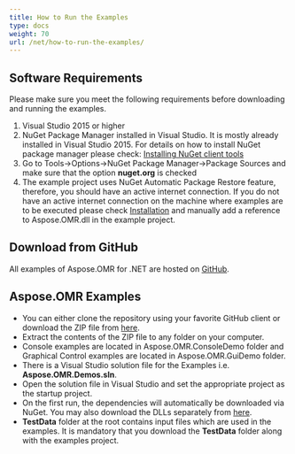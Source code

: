 ```yaml
---
title: How to Run the Examples
type: docs
weight: 70
url: /net/how-to-run-the-examples/
---
```


## **Software Requirements**
Please make sure you meet the following requirements before downloading and running the examples.

1. Visual Studio 2015 or higher
1. NuGet Package Manager installed in Visual Studio. It is mostly already installed in Visual Studio 2015. For details on how to install NuGet package manager please check: [Installing NuGet client tools](https://docs.microsoft.com/en-us/nuget/guides/install-nuget)
1. Go to Tools->Options->NuGet Package Manager->Package Sources and make sure that the option **nuget.org** is checked
1. The example project uses NuGet Automatic Package Restore feature, therefore, you should have an active internet connection. If you do not have an active internet connection on the machine where examples are to be executed please check [Installation](/omr/net/installation-html/) and manually add a reference to Aspose.OMR.dll in the example project.
## **Download from GitHub**
All examples of Aspose.OMR for .NET are hosted on [GitHub](https://github.com/aspose-omr/Aspose.OMR-for-.NET).
## **Aspose.OMR Examples**
- You can either clone the repository using your favorite GitHub client or download the ZIP file from [here](https://github.com/aspose-cells/Aspose.Cells-for-.NET/archive/master.zip).
- Extract the contents of the ZIP file to any folder on your computer. 
- Console examples are located in Aspose.OMR.ConsoleDemo folder and Graphical Control examples are located in Aspose.OMR.GuiDemo folder.
- There is a Visual Studio solution file for the Examples i.e. **Aspose.OMR.Demos.sln**.
- Open the solution file in Visual Studio and set the appropriate project as the startup project.
- On the first run, the dependencies will automatically be downloaded via NuGet. You may also download the DLLs separately from [here](https://downloads.aspose.com/omr/net).
- **TestData** folder at the root contains input files which are used in the examples. It is mandatory that you download the **TestData** folder along with the examples project.
